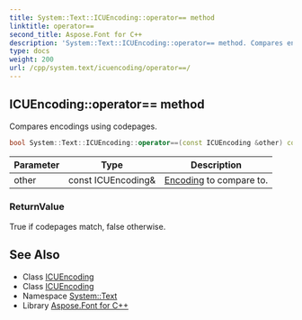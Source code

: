 ```yaml
---
title: System::Text::ICUEncoding::operator== method
linktitle: operator==
second_title: Aspose.Font for C++
description: 'System::Text::ICUEncoding::operator== method. Compares encodings using codepages in C++.'
type: docs
weight: 200
url: /cpp/system.text/icuencoding/operator==/
---
```

## ICUEncoding::operator== method


Compares encodings using codepages.

```cpp
bool System::Text::ICUEncoding::operator==(const ICUEncoding &other) const
```


| Parameter | Type | Description |
| --- | --- | --- |
| other | const ICUEncoding\& | [Encoding](../../encoding/) to compare to. |

### ReturnValue

True if codepages match, false otherwise.

## See Also

* Class [ICUEncoding](../)
* Class [ICUEncoding](../)
* Namespace [System::Text](../../)
* Library [Aspose.Font for C++](../../../)

